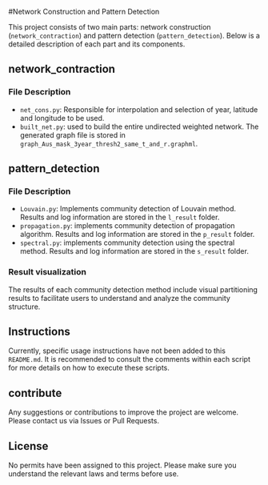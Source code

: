 #Network Construction and Pattern Detection

This project consists of two main parts: network construction (`network_contraction`) and pattern detection (`pattern_detection`). Below is a detailed description of each part and its components.

## network_contraction

### File Description

- `net_cons.py`: Responsible for interpolation and selection of year, latitude and longitude to be used.
- `built_net.py`: used to build the entire undirected weighted network. The generated graph file is stored in `graph_Aus_mask_3year_thresh2_same_t_and_r.graphml`.

## pattern_detection

### File Description

- `Louvain.py`: Implements community detection of Louvain method. Results and log information are stored in the `l_result` folder.
- `propagation.py`: implements community detection of propagation algorithm. Results and log information are stored in the `p_result` folder.
- `spectral.py`: implements community detection using the spectral method. Results and log information are stored in the `s_result` folder.

### Result visualization

The results of each community detection method include visual partitioning results to facilitate users to understand and analyze the community structure.

## Instructions

Currently, specific usage instructions have not been added to this `README.md`. It is recommended to consult the comments within each script for more details on how to execute these scripts.

## contribute

Any suggestions or contributions to improve the project are welcome. Please contact us via Issues or Pull Requests.

## License

No permits have been assigned to this project. Please make sure you understand the relevant laws and terms before use.
